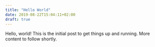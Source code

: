 ```yaml
---
title: "Hello World"
date: 2019-08-22T15:04:11+02:00
draft: true
---
```

Hello, world! This is the initial post to get things up and running. More content to follow shortly.
